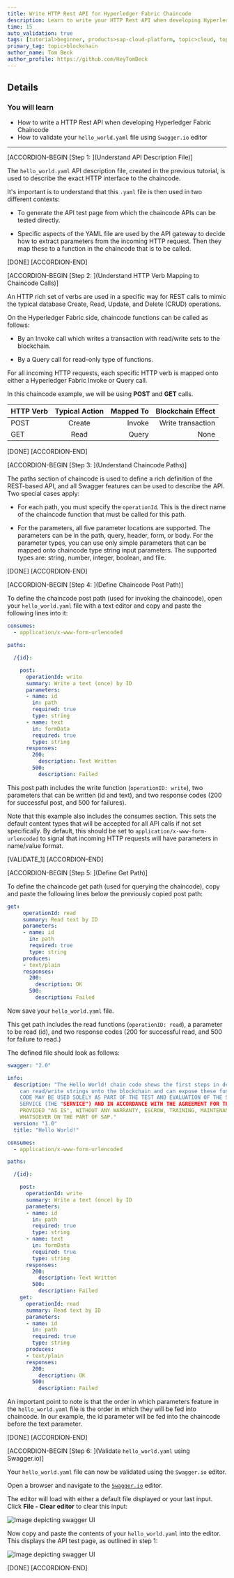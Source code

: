 ```yaml
---
title: Write HTTP Rest API for Hyperledger Fabric Chaincode
description: Learn to write your HTTP Rest API when developing Hyperledger Fabric chaincode
time: 15
auto_validation: true
tags: [tutorial>beginner, products>sap-cloud-platform, topic>cloud, topic>blockchain]
primary_tag: topic>blockchain
author_name: Tom Beck
author_profile: https://github.com/HeyTomBeck
---
```


## Details
### You will learn
  - How to write a HTTP Rest API when developing Hyperledger Fabric Chaincode
  - How to validate your `hello_world.yaml` file using `Swagger.io` editor

---

[ACCORDION-BEGIN [Step 1: ](Understand API Description File)]

The `hello_world.yaml` API description file, created in the previous tutorial, is used to describe the exact HTTP interface to the chaincode.

It's important is to understand that this `.yaml` file is then used in two different contexts:

- To generate the API test page from which the chaincode APIs can be tested directly.

- Specific aspects of the YAML file are used by the API gateway to decide how to extract parameters from the incoming HTTP request. Then they map these to a function in the chaincode that is to be called.

[DONE]
[ACCORDION-END]

[ACCORDION-BEGIN [Step 2: ](Understand HTTP Verb Mapping to Chaincode Calls)]

An HTTP rich set of verbs are used in a specific way for REST calls to mimic the typical database Create, Read, Update, and Delete (CRUD) operations.

On the Hyperledger Fabric side, chaincode functions can be called as follows:

- By an Invoke call which writes a transaction with read/write sets to the blockchain.

- By a Query call for read-only type of functions.

For all incoming HTTP requests, each specific HTTP verb is mapped onto either a Hyperledger Fabric Invoke or Query call.

In this chaincode example, we will be using **POST** and **GET** calls.

| HTTP Verb       | Typical Action          | Mapped To  | Blockchain Effect |
| ------------- |:-------------:| -----:|-----:|
| POST     | Create | Invoke | Write transaction
| GET     | Read     |   Query | None


[DONE]
[ACCORDION-END]


[ACCORDION-BEGIN [Step 3: ](Understand Chaincode Paths)]

The paths section of chaincode is used to define a rich definition of the REST-based API, and all Swagger features can be used to describe the API. Two special cases apply:

- For each path, you must specify the `operationId`. This is the direct name of the chaincode function that must be called for this path.

- For the parameters, all five parameter locations are supported. The parameters can be in the path, query, header, form, or body. For the parameter types, you can use only simple parameters that can be mapped onto chaincode type string input parameters. The supported types are: string, number, integer, boolean, and file.

[DONE]
[ACCORDION-END]

[ACCORDION-BEGIN [Step 4: ](Define Chaincode Post Path)]

To define the chaincode post path (used for invoking the chaincode), open your `hello_world.yaml` file with a text editor and copy and paste the following lines into it:

```YAML
consumes:
  - application/x-www-form-urlencoded

paths:

  /{id}:

    post:
      operationId: write
      summary: Write a text (once) by ID
      parameters:
      - name: id
        in: path
        required: true
        type: string
      - name: text
        in: formData
        required: true
        type: string
      responses:
        200:
          description: Text Written
        500:
          description: Failed
```
This post path includes the write function (`operationID: write`), two parameters that can be written (id and text), and two response codes (200 for successful post, and 500 for failures).

Note that this example also includes the consumes section. This sets the default content types that will be accepted for all API calls if not set specifically. By default, this should be set to `application/x-www-form-urlencoded` to signal that incoming HTTP requests will have parameters in name/value format.

[VALIDATE_1]
[ACCORDION-END]

[ACCORDION-BEGIN [Step 5: ](Define Get Path)]

To define the chaincode get path (used for querying the chaincode), copy and paste the following lines below the previously copied post path:

```YAML
get:
     operationId: read
     summary: Read text by ID
     parameters:
     - name: id
       in: path
       required: true
       type: string
     produces:
     - text/plain
     responses:
       200:
         description: OK
       500:
         description: Failed
```

Now save your `hello_world.yaml` file.

This get path includes the read functions (`operationID: read`), a parameter to be read (id), and two response codes (200 for successful read, and 500 for failure to read.)

The defined file should look as follows:

```YAML
swagger: "2.0"

info:
  description: "The Hello World! chain code shows the first steps in developing a chaincode that
    can read/write strings onto the blockchain and can expose these functions as REST API. THIS SAMPLE
    CODE MAY BE USED SOLELY AS PART OF THE TEST AND EVALUATION OF THE SAP CLOUD PLATFORM BLOCKCHAIN
    SERVICE (THE "SERVICE") AND IN ACCORDANCE WITH THE AGREEMENT FOR THE SERVICE. THIS SAMPLE CODE
    PROVIDED "AS IS", WITHOUT ANY WARRANTY, ESCROW, TRAINING, MAINTENANCE, OR SERVICE OBLIGATIONS
    WHATSOEVER ON THE PART OF SAP."
  version: "1.0"
  title: "Hello World!"

consumes:
  - application/x-www-form-urlencoded

paths:

  /{id}:

    post:
      operationId: write
      summary: Write a text (once) by ID
      parameters:
      - name: id
        in: path
        required: true
        type: string
      - name: text
        in: formData
        required: true
        type: string
      responses:
        200:
          description: Text Written
        500:
          description: Failed
    get:
      operationId: read
      summary: Read text by ID
      parameters:
      - name: id
        in: path
        required: true
        type: string
      produces:
      - text/plain
      responses:
        200:
          description: OK
        500:
          description: Failed
```
An important point to note is that the order in which parameters feature in the `hello_world.yaml` file is the order in which they will be fed into chaincode. In our example, the id parameter will be fed into the chaincode before the text parameter.

[DONE]
[ACCORDION-END]

[ACCORDION-BEGIN [Step 6: ](Validate `hello_world.yaml` using Swagger.io)]

Your `hello_world.yaml` file can now be validated using the `Swagger.io` editor.

Open a browser and navigate to the [`Swagger.io`](https://editor.swagger.io/) editor.

The editor will load with either a default file displayed or your last input. Click **File - Clear editor** to clear this input:

![Image depicting swagger UI](01--Swagger.png)

Now copy and paste the contents of your `hello_world.yaml` into the editor. This displays the API test page, as outlined in step 1:

![Image depicting swagger UI](02--Swagger-validate.png)

[DONE]
[ACCORDION-END]
